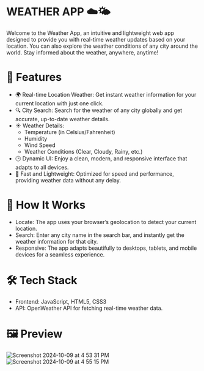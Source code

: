 # WEATHER APP ☁️🌤️
Welcome to the Weather App, an intuitive and lightweight web app designed to provide you with real-time weather updates based on your location. You can also explore the weather conditions of any city around the world. Stay informed about the weather, anywhere, anytime!

# 🚀 Features

* 🌍 Real-time Location Weather: Get instant weather information for your current location with just one click.
* 🔍 City Search: Search for the weather of any city globally and get accurate, up-to-date weather details.
* ☀️ Weather Details:
  * Temperature (in Celsius/Fahrenheit)
  * Humidity
  * Wind Speed
  * Weather Conditions (Clear, Cloudy, Rainy, etc.)
* 🕒 Dynamic UI: Enjoy a clean, modern, and responsive interface that adapts to all devices.
* 💨 Fast and Lightweight: Optimized for speed and performance, providing weather data without any delay.

# 🌟 How It Works

* Locate: The app uses your browser’s geolocation to detect your current location.
* Search: Enter any city name in the search bar, and instantly get the weather information for that city.
* Responsive: The app adapts beautifully to desktops, tablets, and mobile devices for a seamless experience.

# 🛠️ Tech Stack

* Frontend: JavaScript, HTML5, CSS3
* API: OpenWeather API for fetching real-time weather data.

# 🖼 Preview
![Screenshot 2024-10-09 at 4 53 31 PM](https://github.com/user-attachments/assets/5f2ac3ec-bec5-4b6f-88ad-1d4a224de83a)
![Screenshot 2024-10-09 at 4 55 15 PM](https://github.com/user-attachments/assets/13071ad5-d662-4a36-a610-8dcdcb05e14f)



